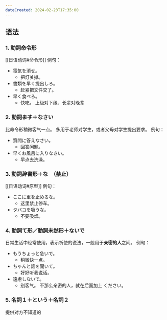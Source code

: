 ```yaml
---
dateCreated: 2024-02-23T17:35:00
---
```

## 语法
### 1. 動詞命令形
[[日语动词#命令形]]
例句：
- 電気を消せ。
	- 把灯关掉。
- 書類を早く提出しろ。
	- 赶紧把文件交了。
- 早く食べろ。
	- 快吃。
上级对下级、长辈对晚辈
### 2. 動詞~~ます~~＋なさい
比命令形稍微客气一点。
多用于老师对学生，或者父母对学生提出要求。
例句：
- 質問に答えなさい。
	- 回答问题。
- 早くお風呂に入りなさい。
	- 早点去洗澡。
### 3. 動詞辞書形＋な　（禁止）
[[日语动词#原型]]
例句：
- ここに車を止めるな。
	- 这里禁止停车。
- タバコを吸うな。
	- 不要吸烟。
### 4. 動詞て形／動詞未然形＋ないで
日常生活中经常使用，表示祈使的说法，一般用于**亲密的人**之间。
例句：
- もうちょっと急いで。
	- 稍微快一点。
- ちゃんと話を聞いて。
	- 好好听我说话。
- 遠慮しないで。
	- 别客气。
不那么亲密的人，就在后面加上 ください。
### 5. 名詞１＋という＋名詞２
提供对方不知道的